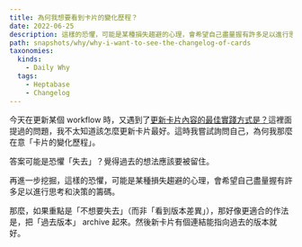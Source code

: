 ```yaml
---
title: 為何我想要看到卡片的變化歷程？
date: 2022-06-25
description: 這樣的恐懼，可能是某種損失趨避的心理，會希望自己盡量握有許多足以進行思考和決策的籌碼。
path: snapshots/why/why-i-want-to-see-the-changelog-of-cards
taxonomies:
  kinds: 
    - Daily Why
  tags: 
    - Heptabase
    - Changelog
---
```


今天在更新某個 workflow 時，又遇到了[更新卡片內容的最佳實踐方式是？](@/snapshots/random-what-is-the-best-practice-for-updating-card-content.md)這裡面提過的問題，我不太知道該怎麼更新卡片最好。這時我嘗試詢問自己，為何我那麼在意「卡片的變化歷程」。

答案可能是恐懼「失去」？覺得過去的想法應該要被留住。

再進一步挖掘，這樣的恐懼，可能是某種損失趨避的心理，會希望自己盡量握有許多足以進行思考和決策的籌碼。

那麼，如果重點是「不想要失去」（而非「看到版本差異」），那好像更適合的作法是，把「過去版本」 archive 起來。然後新卡片有個連結能指向過去的版本就好。